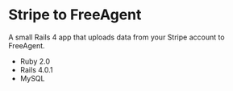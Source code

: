 # Stripe to FreeAgent

A small Rails 4 app that uploads data from your Stripe account to FreeAgent.

- Ruby 2.0
- Rails 4.0.1
- MySQL